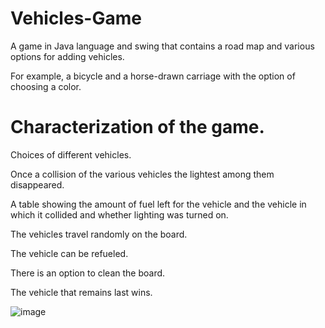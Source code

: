 # Vehicles-Game

A game in Java language and swing that contains a road map and various options for adding vehicles.

For example, a bicycle and a horse-drawn carriage with the option of choosing a color.



# Characterization of the game.

Choices of different vehicles.

Once a collision of the various vehicles the lightest among them disappeared.

A table showing the amount of fuel left for the vehicle and the vehicle in which it collided and whether lighting was turned on.

The vehicles travel randomly on the board.

The vehicle can be refueled.

There is an option to clean the board.

The vehicle that remains last wins.

![image](https://user-images.githubusercontent.com/44877544/108740206-183cec00-753e-11eb-82b7-499c6c1a0f77.png)

